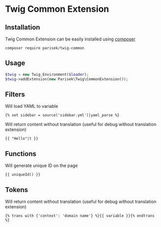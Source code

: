 Twig Common Extension
=====================

## Installation

Twig Common Extension can be easily installed using [composer](http://getcomposer.org/)

    composer require parisek/twig-common

## Usage

```php
$twig = new Twig_Environment($loader);
$twig->addExtension(new Parisek\Twig\CommonExtension());
```

## Filters

Will load YAML to variable
```twig
{% set sidebar = source('sidebar.yml')|yaml_parse %}
```

Will return content without translation (useful for debug without translation extension)
```twig
{{ "Hello"|t }}
```

## Functions

Will generate unique ID on the page
```twig
{{ uniqueId() }}
```

## Tokens
Will return content without translation (useful for debug without translation extension)

```twig
{% trans with {'context': 'domain name'} %}{{ variable }}{% endtrans %}
```
